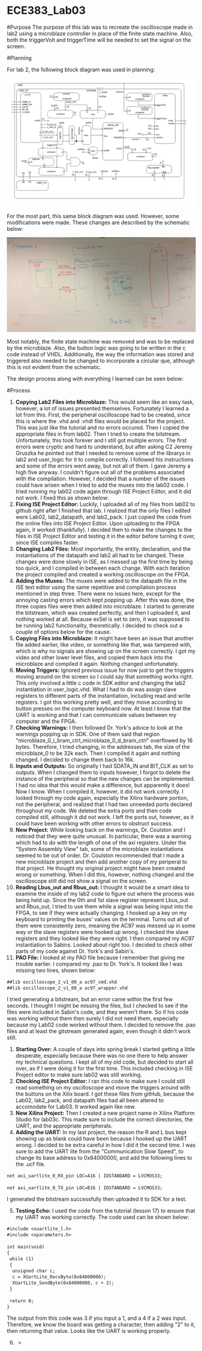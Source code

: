 # ECE383_Lab03

#Purpose
The purpose of this lab was to recreate the oscilloscope made in lab2 using a microblaze controller in place of the finite state machine.  Also, both the triggerVolt and triggerTime will be needed to set the signal on the screen.  

#Planning

For lab 2, the following block diagram was used in planning:

 ![alt tag](https://raw.githubusercontent.com/JohnTerragnoli/ECE383_Lab03/master/Pictures/lab2Arch.jpg "lab02 schematic")

For the most part, this same block diagram was used.  However, some modifications were made.  These changes are described by the schematic below:  

![alt tag](https://raw.githubusercontent.com/JohnTerragnoli/ECE383_Lab03/master/Pictures/Complete%20Schematic.JPG "lab03 schematic")

Most notably, the finite state machine was removed and was to be replaced by the microblaze.  Also, the button logic was going to be written in the c code instead of VHDL.  Additionally, the way the information was stored and triggered also needed to be changed to incorporate a circular que, although this is not evident from the schematic.  


The design process along with everything I learned can be seen below: 

#Process
1. **Copying Lab2 Files into Microblaze:**  This would seem like an easy task, however, a lot of issues presented themselves.  Fortunately I learned a lot from this.  First, the peripheral oscilloscope had to be created, since this is where the .vhd and .vhdl files would be placed for the project.  This was just like the tutorial and no errors occured.  Then I copied the appropriate files in from lab02.  Then I tried to create the bitstream.  Unfortunately, this took forever and I still got multiple errors.  The first errors were cryptic and hard to understand, but after asking C2 Jeremy Gruszka he pointed out that I needed to remove some of the librarys in lab2 and user_logic for it to compile correctly.  I followed his instructions and some of the errors went away, but not all of them.  I gave Jeremy a high five anyway.  I couldn't figure out all of the problems associated with the compilation.  However, I decided that a number of the issues could have arisen when I tried to add the muxes into the lab02 code.  I tried running my lab02 code again through ISE Project Editor, and it did not work.  I fixed this as shown below: 
2. **Fixing ISE Project Editor:** Luckily, I uploaded all of my files from lab02 to github right after I finished that lab.  I realized that the only files I edited were Lab02, lab2_datapath, and lab2_pack.  I just copied the code from the online files into ISE Project Editor.  Upon uploading to the FPGA again, it worked (thankfully).   I decided then to make the changes to the files in ISE Project Editor and testing it in the editor before turning it over, since ISE compiles faster.  
3. **Changing Lab2 Files:** Most importantly, the entity, declaration, and the instantiations of the datapath and lab2 all had to be changed.  These changes were done slowly in ISE, as I messed up the first time by being too quick, and I compiled in between each change.  With each iteration the project compiled and created a working oscilloscope on the FPGA.  
4. **Adding the Muxes:**  The muxes were added to the datapath file in the ISE text editor using the same repetitive and compilation process mentioned in step three.  There were no issues here, except for the annoying casting errors which kept popping up.  After this was done, the three copies files were then added into microblaze.  I started to generate the bitstream, which was created perfectly, and then I uploaded it, and nothing worked at all.  Because exSel is set to zero, it was supposed to be running lab2 functionality, theoretically.  I decided to check out a couple of options below for the cause.  
5. **Copying Files into Microblaze:** It might have been an issue that another file added earlier, like video, or something like that, was tampered with, which is why no signals are showing up on the screen correctly.  I got my video and other lower level files, and copied them back into the microblaze and compiled it again.  Nothing changed unfortunately.  
6. **Moving Triggers:** Ignored previous issue for now just to get the triggers moving around on the screen so I could say that something works right. This only involved a little c code in SDK editor and changing the lab2 instantiation in user_logic.vhd.  What I had to do was assign slave registers to different parts of the instantiation, including read and write registers. I got this working pretty well, and they move according to button presses on the computer keyboard now.  At least I know that the UART is working and that I can communicate values between my computer and the FPGA.  
7. **Checking Warnings:** I then followed Dr. York's advice to look at the warnings popping up in SDK.  One of them said that region "microblaze_0_i_bram_ctrl_microblaze_0_d_bram_ctrl" overflowed by 16 bytes.  Therefore, I tried changing, in the addresses tab, the size of the microblaze_0 to be 32k each.  Then I compiled it again and nothing changed.  I decided to change them back to 16k.
8. **Inputs and Outputs:** So originally I had SDATA_IN and BIT_CLK as set to outputs.  When I changed them to inputs however, I forgot to delete the instance of the peripheral so that the new changes can be implemented.  I had no idea that this would make a difference, but apparently it does! Now I know.  When I compiled it, however, it did not work correctly. I looked through my code again, especially the Xilinx hardware portion, not the peripheral, and realized that I had two unneeded ports declared throughout my code.  We deleted the extra ports and then code compiled still, although it did not work.  I left the ports out, however, as it could have been working with other errors to obstruct success.  
9. **New Project:** While looking back on the warnings, Dr. Coulston and I noticed that they were quite unusual.  In particular, there was a warning which had to do with the length of one of the axi registers.  Under the "System Assembly View" tab, some of the microblaze instantiations seemed to be out of order.  Dr. Coulston recommended that I made a new microblaze project and then add another copy of my periperal to that project.  He thought my original project might have been created wrong or something.  When I did this, however, nothing changed and the oscilloscope still did not show a signal on the screen.  
10. **Reading Lbus_out and Rbus_out:** I thought it would be a smart idea to examine the inside of my lab2 code to figure out where the process was being held up.  Since the 0th and 1st slave register represent Lbus_out and Rbus_out, I tried to use them while a signal was being input into the FPGA, to see if they were actually changing.  I hooked up a key on my keyboard to printing the buses' values on the terminal.  Turns out all of them were consistently zero, meaning the AC97 was messed up in some way or the slave registers were hooked up wrong.  I checked the slave registers and they looked like they were right. I then compared my AC97 instantiation to Sabins.  Looked about right too.  I decided to check other parts of my code against Dr. York's and Sabin's.  
11. **PAO File:** I looked at my PAO file because I remember that giving me trouble earlier.  I compared my .pao to Dr. York's.  It looked like I was missing two lines, shown below: 

```
##lib oscilloscope_2_v1_00_a ac97_cmd.vhd
##lib oscilloscope_2_v1_00_a ac97_wrapper.vhd
```
I tried generating a bitstream, but an error came within the first few seconds.  I thought I might be missing the files, but I checked to see if the files were included in Sabin's code, and they weren't there.  So if his code was working without them then surely I did not need them, especially because my Lab02 code worked without them. I decided to remove the .pao files and at least the gitstream generated again, even though it didn't work still.  

1. **Starting Over:** A couple of days into spring break I started getting a little desperate, especially because there was no one there to help answer my technical questions.  I kept all of my old code, but decided to start all over, as if I were doing it for the first time.  This included checking in ISE Project editor to make sure lab02 was still working.  
2. **Checking ISE Project Editor:** I ran this code to make sure I could still read something on my oscilloscope and move the triggers around with the buttons on the Xilix board.  I got these files from gitHub, because the Lab02, lab2_pack, and datapath files had all been altered to accomodate for Lab03.  It worked again like new.  
3. **New Xilinx Project:** Then I created a new project name in Xilinx Platform Studio for lab03c.  This made sure to include the correct directories, the UART, and the appropriate peripherals.  
4. **Adding the UART:**  In my last project, the reason the R and L bus kept showing up as blank could have been because I hooked up the UART wrong.  I decided to be extra careful in how I did it the second time.  I was sure to add the UART lite from the "Communication Slow Speed", to change its base address to 0x84000000, and add the following lines to the .ucf file.  
 ```
 net axi_uartlite_0_RX_pin LOC=A16 | IOSTANDARD = LVCMOS33;

net axi_uartlite_0_TX_pin LOC=B16 | IOSTANDARD = LVCMOS33;
```
I generated the bitstream successfully then uploaded it to SDK for a test. 

5. **Testing Echo:** I used the code from the tutorial (lesson 17) to ensure that my UART was working correctly.  The code used can be shown below: 


```
#include <xuartlite_l.h>
#include <xparameters.h>

int main(void)
{
 while (1)
 {
  unsigned char c;
  c = XUartLite_RecvByte(0x84000000);
  XUartLite_SendByte(0x84000000, c + 2);
 }

 return 0;
}
```
The output from this code was 3 if you input a 1, and a 4 if a 2 was input.  Therefore, we know the board was getting a character, then adding "2" to it, then returning that value.  Looks like the UART is working properly.  

6. *


